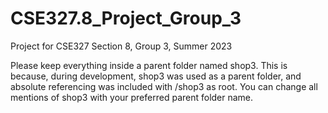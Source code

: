 # CSE327.8_Project_Group_3
Project for CSE327 Section 8, Group 3, Summer 2023


Please keep everything inside a parent folder named shop3. This is because, during development, shop3 was used as a parent folder, and absolute referencing was included with /shop3 as root. You can change all mentions of shop3 with your preferred parent folder name.

